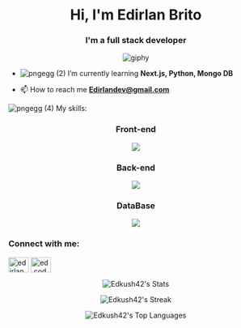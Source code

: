 <h1 align="center">Hi, I'm Edirlan Brito</h1>
<h3 align="center">I'm a full stack developer</h3>
<div align="center">

![giphy](https://github.com/Edkush42/Edkush42/assets/88016959/1c85169c-6ce9-4a17-9854-6ea20511b737)
</div>


- <span align= "center">![pngegg (2)](https://github.com/Edkush42/Edkush42/assets/88016959/9598927a-4e96-460a-94fd-14e571d69e76)</span> I’m currently learning **Next.js, Python, Mongo DB**

- 📫 How to reach me **Edirlandev@gmail.com**

![pngegg (4)](https://github.com/Edkush42/Edkush42/assets/88016959/ec1ac0d5-8823-4e0b-a89d-566e4d08820a)  My skills: 

<h3 align="center">Front-end</h3>
<p align="center">
  <a href="https://skillicons.dev">
    <img src="https://skillicons.dev/icons?i=html,css,js,react,vite" />
  </a>
</p>
<h3 align="center">Back-end</h3>
<p align="center">
  <a href="https://skillicons.dev">
    <img src="https://skillicons.dev/icons?i=express,nodejs,ts" />
  </a>
</p>
<h3 align="center">DataBase</h3>
<p align="center">
  <a href="https://skillicons.dev">
    <img src="https://skillicons.dev/icons?i=mysql,sequelize,mongo" />
  </a>
</p>


<h3 align="left">Connect with me:</h3>
<p align="left">
<a href="https://linkedin.com/in/edirlan brito" target="blank"><img align="center" src="https://raw.githubusercontent.com/rahuldkjain/github-profile-readme-generator/master/src/images/icons/Social/linked-in-alt.svg" alt="edirlan brito" height="30" width="40" /></a>
<a href="https://instagram.com/ed.codev" target="blank"><img align="center" src="https://raw.githubusercontent.com/rahuldkjain/github-profile-readme-generator/master/src/images/icons/Social/instagram.svg" alt="ed.codev" height="30" width="40" /></a>
</p>

<div align="center">

![Edkush42's Stats](https://github-readme-stats.vercel.app/api?username=Edkush42&theme=tokyonight&show_icons=true&hide_border=true&count_private=true)

![Edkush42's Streak](https://github-readme-streak-stats.herokuapp.com/?user=Edkush42&theme=tokyonight&hide_border=true)

![Edkush42's Top Languages](https://github-readme-stats.vercel.app/api/top-langs/?username=Edkush42&theme=tokyonight&show_icons=true&hide_border=true&layout=compact)
</div>
